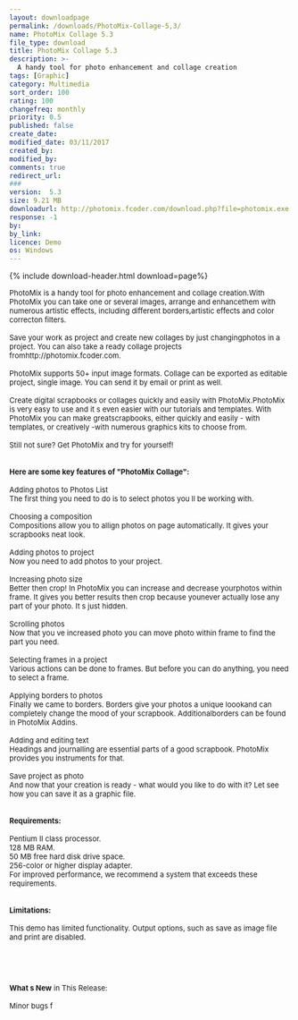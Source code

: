 ```yaml
---
layout: downloadpage
permalink: /downloads/PhotoMix-Collage-5,3/
name: PhotoMix Collage 5.3
file_type: download
title: PhotoMix Collage 5.3
description: >-
  A handy tool for photo enhancement and collage creation
tags: [Graphic]
category: Multimedia
sort_order: 100
rating: 100
changefreq: monthly
priority: 0.5
published: false
create_date: 
modified_date: 03/11/2017
created_by: 
modified_by: 
comments: true
redirect_url: 
### 
version:  5.3
size: 9.21 MB
downloadurl: http://photomix.fcoder.com/download.php?file=photomix.exe
response: -1
by: 
by_link: 
licence: Demo 
os: Windows
---
```


{% include download-header.html download=page%}

<p style="fix-download-text !important">
<p><font size="2"><p>PhotoMix is a handy tool for photo enhancement and collage creation.With PhotoMix you can take one or several images, arrange and enhancethem with numerous artistic effects, including different borders,artistic effects and color correcton filters. <br />
<br />
Save your work as project and create new collages by just changingphotos in a project. You can also take a ready collage projects fromhttp://photomix.fcoder.com.<br />
<br />
PhotoMix supports 50+ input image formats. Collage can be exported as editable project, single image. You can send it by email</a> or print as well.<br />
<br />
Create digital scrapbooks or collages quickly and easily with PhotoMix.PhotoMix is very easy to use and it s even easier with our tutorials and templates. With PhotoMix you can make greatscrapbooks, either quickly and easily - with templates, or creatively -with numerous graphics kits to choose from. <br />
<br />
Still not sure? Get PhotoMix and try for yourself! <br />
<br />
<br />
<span><strong>Here are some key features of "PhotoMix Collage":</strong></span><br />
<br />
Adding photos to Photos List <br />
The first thing you need to do is to select photos you ll be working with. <br />
<br />
Choosing a composition <br />
Compositions allow you to allign photos on page automatically. It gives your scrapbooks neat look. <br />
<br />
Adding photos to project <br />
Now you need to add photos to your project. <br />
<br />
Increasing photo size <br />
Better then crop! In PhotoMix you can increase and decrease yourphotos within frame. It gives you better results then crop because younever actually lose any part of your photo. It s just hidden. <br />
<br />
Scrolling photos <br />
Now that you ve increased photo you can move photo within frame to find the part you need. <br />
<br />
Selecting frames in a project <br />
Various actions can be done to frames. But before you can do anything, you need to select a frame. <br />
<br />
Applying borders to photos <br />
Finally we came to borders. Borders give your photos a unique loookand can completely change the mood of your scrapbook. Additionalborders can be found in PhotoMix Addins. <br />
<br />
Adding and editing text <br />
Headings and journalling are essential parts of a good scrapbook. PhotoMix provides you instruments for that. <br />
<br />
Save project as photo <br />
And now that your creation is ready - what would you like to do with it? Let see how you can save it as a graphic file. <br />
<br />
<br />
<span><strong>Requirements:</strong></span><br />
<br />
Pentium II class processor</a>. <br />
128 MB RAM. <br />
50 MB free hard disk drive space. <br />
256-color or higher display adapter. <br />
For improved performance, we recommend a system that exceeds these requirements.<br />
<br />
<br />
<span><strong>Limitations:</strong></span><br />
<br />
This demo has limited functionality. Output options, such as save as image file and print are disabled.</p>
<!-- google_ad_section_end -->
<p>&#160;</p>
<div class="celltext_big"><br />
<br />
<strong>What s New</strong> in This Release:<br />
<br />
Minor bugs f</div></p></p>
